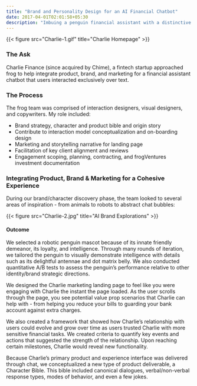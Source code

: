 ```yaml
---
title: "Brand and Personality Design for an AI Financial Chatbot"
date: 2017-04-01T02:01:58+05:30
description: "Imbuing a penguin financial assistant with a distinctive personality"
---
```


{{< figure src="Charlie-1.gif" title="Charlie Homepage" >}} 

### The Ask
Charlie Finance (since acquired by Chime), a fintech startup approached frog to help integrate product, brand, and marketing for a financial assistant chatbot that users interacted exclusively over text.

### The Process
The frog team was comprised of interaction designers, visual designers, and copywriters. My role included:
- Brand strategy, character and product bible and origin story
- Contribute to interaction model conceptualization and on-boarding design
- Marketing and storytelling narrative for landing page
- Facilitation of key client alignment and reviews
- Engagement scoping, planning, contracting, and frogVentures investment documentation


### Integrating Product, Brand & Marketing for a Cohesive Experience
During our brand/character discovery phase, the team looked to several areas of inspiration - from animals to robots to abstract chat bubbles:

{{< figure src="Charlie-2.jpg" title="AI Brand Explorations" >}} 

#### Outcome 
We selected a robotic penguin mascot because of its innate friendly demeanor, its loyalty, and intelligence. Through many rounds of iteration, we tailored the penguin to visually demonstrate intelligence with details such as its delightful antennae and dot matrix belly. We also conducted quantitative A/B tests to assess the penguin’s performance relative to other identity/brand strategic directions.

We designed the Charlie marketing landing page to feel like you were engaging with Charlie the instant the page loaded. As the user scrolls through the page, you see potential value prop scenarios that Charlie can help with - from helping you reduce your bills to guarding your bank account against extra charges.

We also created a framework that showed how Charlie’s relationship with users could evolve and grow over time as users trusted Charlie with more sensitive financial tasks. We created criteria to quantify key events and actions that suggested the strength of the relationship. Upon reaching certain milestones, Charlie would reveal new functionality.

Because Charlie’s primary product and experience interface was delivered through chat, we conceptualized a new type of product deliverable, a Character Bible. This bible included canonical dialogues, verbal/non-verbal response types, modes of behavior, and even a few jokes.
